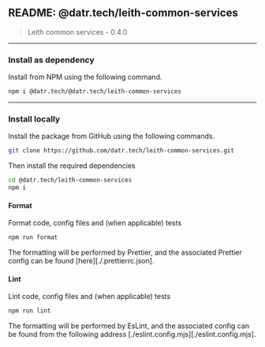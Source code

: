 ## README: @datr.tech/leith-common-services

> Leith common services - 0.4.0
---

### Install as dependency

Install from NPM using the following command.

```bash
npm i @datr.tech/@datr.tech/leith-common-services
```
---

### Install locally

Install the package from GitHub using the following commands.

```bash
git clone https://github.com/datr.tech/leith-common-services.git
```

Then install the required dependencies

```bash
cd @datr.tech/leith-common-services
npm i
```
#### Format

Format code, config files and (when applicable) tests

```bash
npm run format
```

The formatting will be performed by Prettier, and the associated Prettier config can be found [here][./.prettierrc.json].

#### Lint

Lint code, config files and (when applicable) tests

```bash
npm run lint
```

The formatting will be performed by EsLint, and the associated config can be found from the following address [./eslint.config.mjs][./eslint.config.mjs].

